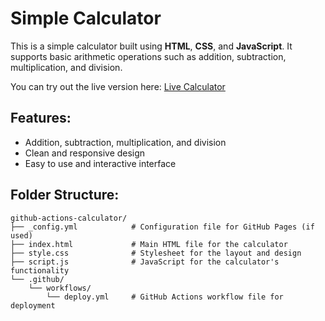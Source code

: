 # Simple Calculator

This is a simple calculator built using **HTML**, **CSS**, and **JavaScript**. It supports basic arithmetic operations such as addition, subtraction, multiplication, and division.

You can try out the live version here: [Live Calculator](https://nbahador.github.io/github-actions-calculator/)

## Features:
- Addition, subtraction, multiplication, and division
- Clean and responsive design
- Easy to use and interactive interface

## Folder Structure:

```plaintext
github-actions-calculator/
├── _config.yml            # Configuration file for GitHub Pages (if used)
├── index.html             # Main HTML file for the calculator
├── style.css              # Stylesheet for the layout and design
├── script.js              # JavaScript for the calculator's functionality
└── .github/
    └── workflows/
        └── deploy.yml     # GitHub Actions workflow file for deployment
